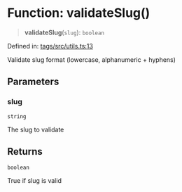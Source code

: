 # Function: validateSlug()

> **validateSlug**(`slug`): `boolean`

Defined in: [tags/src/utils.ts:13](https://github.com/happyvertical/smrt/blob/71a16025d52b026725fd522a392015e67e1d6489/packages/tags/src/utils.ts#L13)

Validate slug format (lowercase, alphanumeric + hyphens)

## Parameters

### slug

`string`

The slug to validate

## Returns

`boolean`

True if slug is valid
